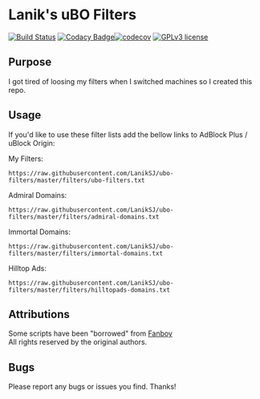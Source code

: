 # Lanik's uBO Filters

[![Build Status](https://travis-ci.com/LanikSJ/ubo-filters.svg?branch=master)](https://travis-ci.com/LanikSJ/ubo-filters) [![Codacy Badge](https://api.codacy.com/project/badge/Grade/41a29f1821f5499ea4672618546deffe)](https://app.codacy.com/app/LanikSJ/ubo-filters?utm_source=github.com&utm_medium=referral&utm_content=LanikSJ/ubo-filters&utm_campaign=Badge_Grade_Settings)[![codecov](https://codecov.io/gh/LanikSJ/ubo-filters/branch/master/graph/badge.svg)](https://codecov.io/gh/LanikSJ/ubo-filters) [![GPLv3 license](https://img.shields.io/badge/License-GPLv3-blue.svg)](http://perso.crans.org/besson/LICENSE.html)

## Purpose
I got tired of loosing my filters when I switched machines so I created this repo.  

## Usage
If you'd like to use these filter lists add the bellow links to AdBlock Plus / uBlock Origin:  

My Filters:

    https://raw.githubusercontent.com/LanikSJ/ubo-filters/master/filters/ubo-filters.txt

Admiral Domains:

    https://raw.githubusercontent.com/LanikSJ/ubo-filters/master/filters/admiral-domains.txt

Immortal Domains:

    https://raw.githubusercontent.com/LanikSJ/ubo-filters/master/filters/immortal-domains.txt

Hilltop Ads:

    https://raw.githubusercontent.com/LanikSJ/ubo-filters/master/filters/hilltopads-domains.txt

## Attributions
Some scripts have been "borrowed" from [Fanboy](https://github.com/ryanbr/fanboy-adblock/)  
All rights reserved by the original authors.

## Bugs
Please report any bugs or issues you find. Thanks!
